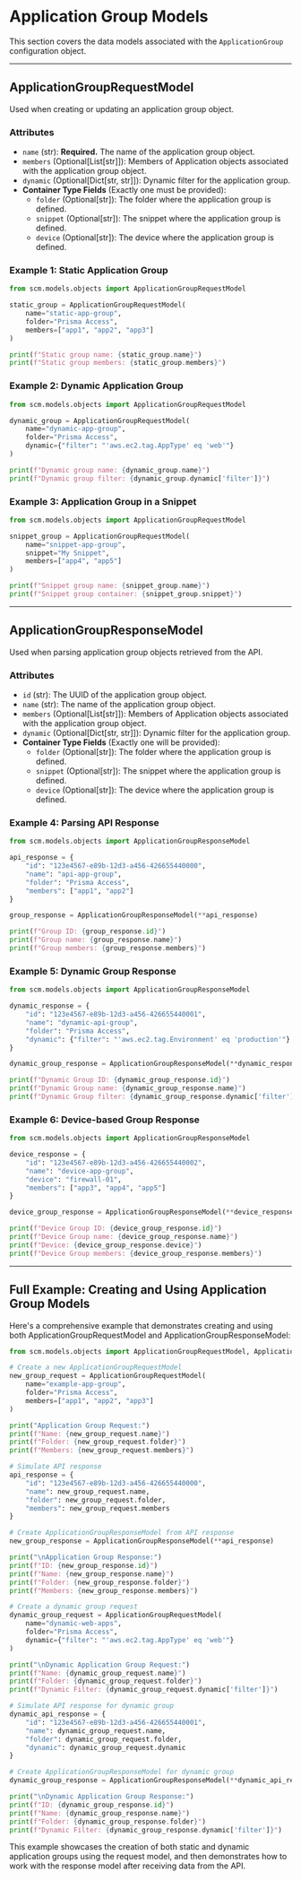 # Application Group Models

This section covers the data models associated with the `ApplicationGroup` configuration object.

---

## ApplicationGroupRequestModel

Used when creating or updating an application group object.

### Attributes

- `name` (str): **Required.** The name of the application group object.
- `members` (Optional[List[str]]): Members of Application objects associated with the application group object.
- `dynamic` (Optional[Dict[str, str]]): Dynamic filter for the application group.
- **Container Type Fields** (Exactly one must be provided):
    - `folder` (Optional[str]): The folder where the application group is defined.
    - `snippet` (Optional[str]): The snippet where the application group is defined.
    - `device` (Optional[str]): The device where the application group is defined.

### Example 1: Static Application Group

<div class="termy">

<!-- termynal -->

```python
from scm.models.objects import ApplicationGroupRequestModel

static_group = ApplicationGroupRequestModel(
    name="static-app-group",
    folder="Prisma Access",
    members=["app1", "app2", "app3"]
)

print(f"Static group name: {static_group.name}")
print(f"Static group members: {static_group.members}")
```

</div>

### Example 2: Dynamic Application Group

<div class="termy">

<!-- termynal -->

```python
from scm.models.objects import ApplicationGroupRequestModel

dynamic_group = ApplicationGroupRequestModel(
    name="dynamic-app-group",
    folder="Prisma Access",
    dynamic={"filter": "'aws.ec2.tag.AppType' eq 'web'"}
)

print(f"Dynamic group name: {dynamic_group.name}")
print(f"Dynamic group filter: {dynamic_group.dynamic['filter']}")
```

</div>

### Example 3: Application Group in a Snippet

<div class="termy">

<!-- termynal -->

```python
from scm.models.objects import ApplicationGroupRequestModel

snippet_group = ApplicationGroupRequestModel(
    name="snippet-app-group",
    snippet="My Snippet",
    members=["app4", "app5"]
)

print(f"Snippet group name: {snippet_group.name}")
print(f"Snippet group container: {snippet_group.snippet}")
```

</div>

---

## ApplicationGroupResponseModel

Used when parsing application group objects retrieved from the API.

### Attributes

- `id` (str): The UUID of the application group object.
- `name` (str): The name of the application group object.
- `members` (Optional[List[str]]): Members of Application objects associated with the application group object.
- `dynamic` (Optional[Dict[str, str]]): Dynamic filter for the application group.
- **Container Type Fields** (Exactly one will be provided):
    - `folder` (Optional[str]): The folder where the application group is defined.
    - `snippet` (Optional[str]): The snippet where the application group is defined.
    - `device` (Optional[str]): The device where the application group is defined.

### Example 4: Parsing API Response

<div class="termy">

<!-- termynal -->

```python
from scm.models.objects import ApplicationGroupResponseModel

api_response = {
    "id": "123e4567-e89b-12d3-a456-426655440000",
    "name": "api-app-group",
    "folder": "Prisma Access",
    "members": ["app1", "app2"]
}

group_response = ApplicationGroupResponseModel(**api_response)

print(f"Group ID: {group_response.id}")
print(f"Group name: {group_response.name}")
print(f"Group members: {group_response.members}")
```

</div>

### Example 5: Dynamic Group Response

<div class="termy">

<!-- termynal -->

```python
from scm.models.objects import ApplicationGroupResponseModel

dynamic_response = {
    "id": "123e4567-e89b-12d3-a456-426655440001",
    "name": "dynamic-api-group",
    "folder": "Prisma Access",
    "dynamic": {"filter": "'aws.ec2.tag.Environment' eq 'production'"}
}

dynamic_group_response = ApplicationGroupResponseModel(**dynamic_response)

print(f"Dynamic Group ID: {dynamic_group_response.id}")
print(f"Dynamic Group name: {dynamic_group_response.name}")
print(f"Dynamic Group filter: {dynamic_group_response.dynamic['filter']}")
```

</div>

### Example 6: Device-based Group Response

<div class="termy">

<!-- termynal -->

```python
from scm.models.objects import ApplicationGroupResponseModel

device_response = {
    "id": "123e4567-e89b-12d3-a456-426655440002",
    "name": "device-app-group",
    "device": "firewall-01",
    "members": ["app3", "app4", "app5"]
}

device_group_response = ApplicationGroupResponseModel(**device_response)

print(f"Device Group ID: {device_group_response.id}")
print(f"Device Group name: {device_group_response.name}")
print(f"Device: {device_group_response.device}")
print(f"Device Group members: {device_group_response.members}")
```

</div>

---

## Full Example: Creating and Using Application Group Models

Here's a comprehensive example that demonstrates creating and using both ApplicationGroupRequestModel and
ApplicationGroupResponseModel:

<div class="termy">

<!-- termynal -->

```python
from scm.models.objects import ApplicationGroupRequestModel, ApplicationGroupResponseModel

# Create a new ApplicationGroupRequestModel
new_group_request = ApplicationGroupRequestModel(
    name="example-app-group",
    folder="Prisma Access",
    members=["app1", "app2", "app3"]
)

print("Application Group Request:")
print(f"Name: {new_group_request.name}")
print(f"Folder: {new_group_request.folder}")
print(f"Members: {new_group_request.members}")

# Simulate API response
api_response = {
    "id": "123e4567-e89b-12d3-a456-426655440000",
    "name": new_group_request.name,
    "folder": new_group_request.folder,
    "members": new_group_request.members
}

# Create ApplicationGroupResponseModel from API response
new_group_response = ApplicationGroupResponseModel(**api_response)

print("\nApplication Group Response:")
print(f"ID: {new_group_response.id}")
print(f"Name: {new_group_response.name}")
print(f"Folder: {new_group_response.folder}")
print(f"Members: {new_group_response.members}")

# Create a dynamic group request
dynamic_group_request = ApplicationGroupRequestModel(
    name="dynamic-web-apps",
    folder="Prisma Access",
    dynamic={"filter": "'aws.ec2.tag.AppType' eq 'web'"}
)

print("\nDynamic Application Group Request:")
print(f"Name: {dynamic_group_request.name}")
print(f"Folder: {dynamic_group_request.folder}")
print(f"Dynamic Filter: {dynamic_group_request.dynamic['filter']}")

# Simulate API response for dynamic group
dynamic_api_response = {
    "id": "123e4567-e89b-12d3-a456-426655440001",
    "name": dynamic_group_request.name,
    "folder": dynamic_group_request.folder,
    "dynamic": dynamic_group_request.dynamic
}

# Create ApplicationGroupResponseModel for dynamic group
dynamic_group_response = ApplicationGroupResponseModel(**dynamic_api_response)

print("\nDynamic Application Group Response:")
print(f"ID: {dynamic_group_response.id}")
print(f"Name: {dynamic_group_response.name}")
print(f"Folder: {dynamic_group_response.folder}")
print(f"Dynamic Filter: {dynamic_group_response.dynamic['filter']}")
```

</div>

This example showcases the creation of both static and dynamic application groups using the request model, and then
demonstrates how to work with the response model after receiving data from the API.
